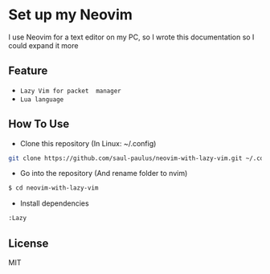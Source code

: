 # Set up my Neovim
  I use Neovim for a text editor on my PC, so I wrote this documentation so I could expand it more
## Feature 
  - `Lazy Vim for packet  manager`
  - `Lua language`

## How To Use

- Clone this repository (In Linux: ~/.config)
```bash
git clone https://github.com/saul-paulus/neovim-with-lazy-vim.git ~/.config/nvim
```
- Go into the repository (And rename folder to nvim)
```bash
$ cd neovim-with-lazy-vim
```
- Install dependencies
```bash
:Lazy
```

## License
MIT
